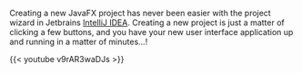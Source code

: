 Creating a new JavaFX project has never been easier with the project wizard in Jetbrains [IntelliJ IDEA](https://www.jetbrains.com/idea/). Creating a new project is just a matter of clicking a few buttons, and you have your new user interface application up and running in a matter of minutes...!

{{< youtube v9rAR3waDJs >}}